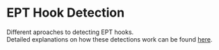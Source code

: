 # EPT Hook Detection
Different aproaches to detecting EPT hooks.  
Detailed explanations on how these detections work can be found <a href="https://momo5502.com/blog/?p=255">here</a>.
